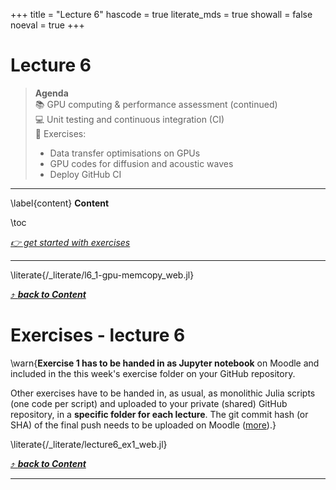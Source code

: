 +++
title = "Lecture 6"
hascode = true
literate_mds = true
showall = false
noeval = true
+++

# Lecture 6

> **Agenda**\
> :books: GPU computing & performance assessment (continued)\
> :computer: Unit testing and continuous integration (CI)\
> :construction: Exercises:
> - Data transfer optimisations on GPUs
> - GPU codes for diffusion and acoustic waves
> - Deploy GitHub CI

--- 

\label{content}
**Content**

\toc

[_👉 get started with exercises_](#exercises_-_lecture_6)

---

\literate{/_literate/l6_1-gpu-memcopy_web.jl}

[⤴ _**back to Content**_](#content)


# Exercises - lecture 6

\warn{**Exercise 1 has to be handed in as Jupyter notebook** on Moodle and included in the this week's exercise folder on your GitHub repository.

Other exercises have to be handed in, as usual, as monolithic Julia scripts (one code per script) and uploaded to your private (shared) GitHub repository, in a **specific folder for each lecture**. The git commit hash (or SHA) of the final push needs to be uploaded on Moodle ([more](/homework)).}

\literate{/_literate/lecture6_ex1_web.jl}

[⤴ _**back to Content**_](#content)

---

<!-- \literate{/_literate/lecture5_ex2_web.jl}

[⤴ _**back to Content**_](#content) -->
